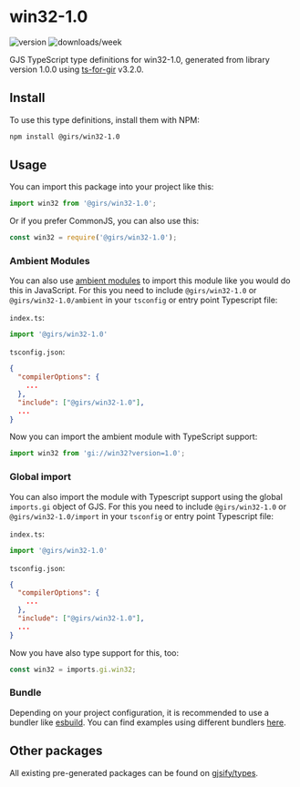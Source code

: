 
# win32-1.0

![version](https://img.shields.io/npm/v/@girs/win32-1.0)
![downloads/week](https://img.shields.io/npm/dw/@girs/win32-1.0)


GJS TypeScript type definitions for win32-1.0, generated from library version 1.0.0 using [ts-for-gir](https://github.com/gjsify/ts-for-gir) v3.2.0.


## Install

To use this type definitions, install them with NPM:
```bash
npm install @girs/win32-1.0
```

## Usage

You can import this package into your project like this:
```ts
import win32 from '@girs/win32-1.0';
```

Or if you prefer CommonJS, you can also use this:
```ts
const win32 = require('@girs/win32-1.0');
```

### Ambient Modules

You can also use [ambient modules](https://github.com/gjsify/ts-for-gir/tree/main/packages/cli#ambient-modules) to import this module like you would do this in JavaScript.
For this you need to include `@girs/win32-1.0` or `@girs/win32-1.0/ambient` in your `tsconfig` or entry point Typescript file:

`index.ts`:
```ts
import '@girs/win32-1.0'
```

`tsconfig.json`:
```json
{
  "compilerOptions": {
    ...
  },
  "include": ["@girs/win32-1.0"],
  ...
}
```

Now you can import the ambient module with TypeScript support: 

```ts
import win32 from 'gi://win32?version=1.0';
```

### Global import

You can also import the module with Typescript support using the global `imports.gi` object of GJS.
For this you need to include `@girs/win32-1.0` or `@girs/win32-1.0/import` in your `tsconfig` or entry point Typescript file:

`index.ts`:
```ts
import '@girs/win32-1.0'
```

`tsconfig.json`:
```json
{
  "compilerOptions": {
    ...
  },
  "include": ["@girs/win32-1.0"],
  ...
}
```

Now you have also type support for this, too:

```ts
const win32 = imports.gi.win32;
```

### Bundle

Depending on your project configuration, it is recommended to use a bundler like [esbuild](https://esbuild.github.io/). You can find examples using different bundlers [here](https://github.com/gjsify/ts-for-gir/tree/main/examples).

## Other packages

All existing pre-generated packages can be found on [gjsify/types](https://github.com/gjsify/types).

